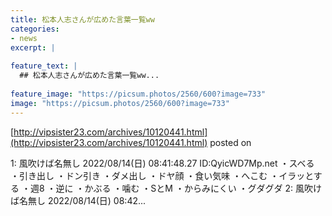 ```yaml
---
title: 松本人志さんが広めた言葉一覧ww
categories:
- news
excerpt: |
  
feature_text: |
  ## 松本人志さんが広めた言葉一覧ww...
  
feature_image: "https://picsum.photos/2560/600?image=733"
image: "https://picsum.photos/2560/600?image=733"
---
```


[http://vipsister23.com/archives/10120441.html](http://vipsister23.com/archives/10120441.html)
posted on 

<!--more-->

1: 風吹けば名無し 2022/08/14(日) 08:41:48.27 ID:QyicWD7Mp.net ・スベる ・引き出し ・ドン引き ・ダメ出し ・ドヤ顔 ・食い気味 ・へこむ ・イラッとする ・週8 ・逆に ・かぶる ・噛む ・SとM ・からみにくい ・グダグダ 2: 風吹けば名無し 2022/08/14(日) 08:42...
